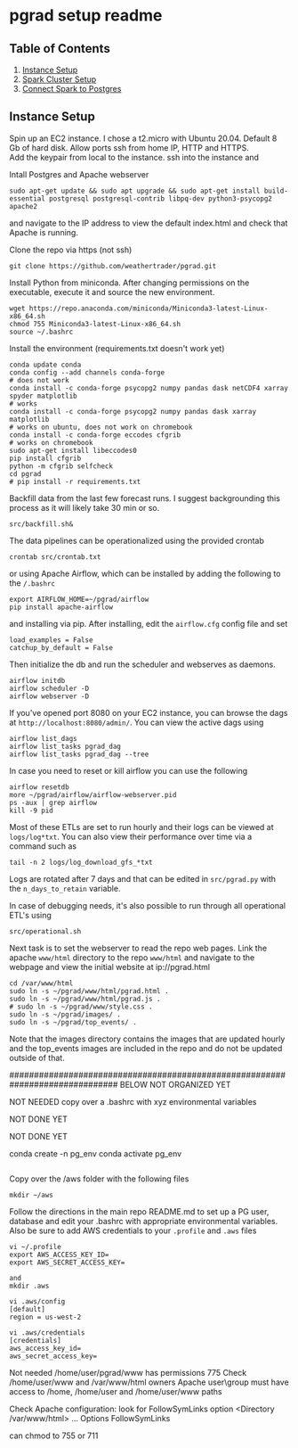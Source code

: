 
# pgrad setup readme

## Table of Contents
1. [Instance Setup](README.md#Instance-Setup)
1. [Spark Cluster Setup](README.md#spark-cluster-setup)
1. [Connect Spark to Postgres](README.md#Connect-Spark-to-Postgres)

## Instance Setup

Spin up an EC2 instance.  I chose a t2.micro with Ubuntu 20.04. 
Default 8 Gb of hard disk.
Allow ports ssh from home IP, HTTP and HTTPS.  
Add the keypair from local to the instance.
ssh into the instance and 

Intall Postgres and Apache webserver
```
sudo apt-get update && sudo apt upgrade && sudo apt-get install build-essential postgresql postgresql-contrib libpq-dev python3-psycopg2 apache2
```
and navigate to the IP address to view the default index.html and check that Apache is running.

Clone the repo via https (not ssh)  
```
git clone https://github.com/weathertrader/pgrad.git
```

Install Python from miniconda.  After changing permissions on the executable, execute it and source the new environment.
```
wget https://repo.anaconda.com/miniconda/Miniconda3-latest-Linux-x86_64.sh
chmod 755 Miniconda3-latest-Linux-x86_64.sh
source ~/.bashrc
```

Install the environment (requirements.txt doesn't work yet)

```
conda update conda 
conda config --add channels conda-forge
# does not work
conda install -c conda-forge psycopg2 numpy pandas dask netCDF4 xarray spyder matplotlib
# works 
conda install -c conda-forge psycopg2 numpy pandas dask xarray matplotlib
# works on ubuntu, does not work on chromebook 
conda install -c conda-forge eccodes cfgrib
# works on chromebook 
sudo apt-get install libeccodes0
pip install cfgrib
python -m cfgrib selfcheck
cd pgrad
# pip install -r requirements.txt
```

Backfill data from the last few forecast runs.  I suggest backgrounding this process 
as it will likely take 30 min or so.
```
src/backfill.sh&
```

The data pipelines can be operationalized using the provided crontab 
```
crontab src/crontab.txt
```
or using Apache Airflow, which can be installed by adding the following to the `/.bashrc`
```
export AIRFLOW_HOME=~/pgrad/airflow
pip install apache-airflow
```
and installing via pip. After installing, edit the `airflow.cfg` config file and set
```
load_examples = False
catchup_by_default = False
```
Then initialize the db and run the scheduler and webserves as daemons.  
```
airflow initdb
airflow scheduler -D
airflow webserver -D
```
If you've opened port 8080 on your EC2 instance, you can browse the 
dags at `http://localhost:8080/admin/`.
You can view the active dags using 
```
airflow list_dags
airflow list_tasks pgrad_dag
airflow list_tasks pgrad_dag --tree
```
In case you need to reset or kill airflow you can use the following
```
airflow resetdb
more ~/pgrad/airflow/airflow-webserver.pid
ps -aux | grep airflow
kill -9 pid
```
Most of these ETLs are set to run hourly and their logs can be viewed at `logs/log*txt`.
You can also view their performance over time via a command such as
```
tail -n 2 logs/log_download_gfs_*txt
```
Logs are rotated after 7 days and that can be edited in `src/pgrad.py` with the 
`n_days_to_retain` variable.

In case of debugging needs, it's also possible to run through all operational ETL's using  
```
src/operational.sh
```

Next task is to set the webserver to read the repo web pages.
Link the apache `www/html` directory to the repo `www/html` and 
navigate to the webpage and view the initial website at ip://pgrad.html  
```
cd /var/www/html
sudo ln -s ~/pgrad/www/html/pgrad.html .
sudo ln -s ~/pgrad/www/html/pgrad.js .
# sudo ln -s ~/pgrad/www/style.css .
sudo ln -s ~/pgrad/images/ .
sudo ln -s ~/pgrad/top_events/ .
```
Note that the images directory contains the images that are updated hourly
and the top_events images are included in the repo and do not be updated 
outside of that.



##############################################################################
BELOW NOT ORGANIZED YET 

NOT NEEDED 
copy over a .bashrc with xyz environmental variables 

NOT DONE YET 


NOT DONE YET 

conda create -n pg_env
conda activate pg_env
```
```
Copy over the /aws folder with the following files
```
mkdir ~/aws
```

Follow the directions in the main repo README.md to set up a PG user, database and edit your .bashrc with appropriate environmental variables.
Also be sure to add AWS credentials to your `.profile` and `.aws` files

```
vi ~/.profile 
export AWS_ACCESS_KEY_ID=
export AWS_SECRET_ACCESS_KEY=

and
mkdir .aws

vi .aws/config
[default]
region = us-west-2

vi .aws/credentials
[credentials]
aws_access_key_id=
aws_secret_access_key=

```
  
Not needed 
/home/user/pgrad/www has permissions 775
Check /home/user/www and /var/www/html owners
Apache user\group must have access to /home, /home/user and /home/user/www paths

Check Apache configuration:
look for FollowSymLinks option
<Directory /var/www/html>
    ...
    Options FollowSymLinks
</Directory>

can chmod to 755 or 711

 
  
  
  
  
